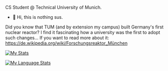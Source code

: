 CS Student @ Technical University of Munich.

- 👋 Hi, this is nothing sus.

Did you know that TUM (and by extension my campus) built Germany's first nuclear reactor?  I find it fascinating how a university was the first to adopt such changes...
If you want to read more about it: https://de.wikipedia.org/wiki/Forschungsreaktor_München


[![My Stats](https://github-readme-stats.vercel.app/api/?username=StateofDisarray&count_private=true&theme=tokyonight&showicons=true)]()

[![My Language Stats](https://github-readme-stats.vercel.app/api/top-langs/?username=StateofDisarray&count_private=true&theme=tokyonight)]()
